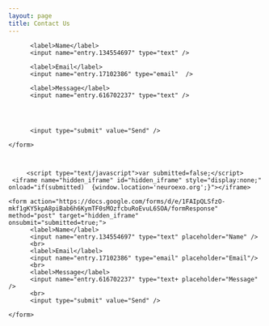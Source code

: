 ```yaml
---
layout: page
title: Contact Us
---
```

 <form class="form" action="https://docs.google.com/forms/d/e/1FAIpQLSfzO-mkf1gKY5kpA8piBab6h6KymTF0sMOzfcbuRoEvuL6SOA/formResponse">

          <label>Name</label>
          <input name="entry.134554697" type="text" />

          <label>Email</label>
          <input name="entry.17102386" type="email"  />
          
          <label>Message</label>
          <input name="entry.616702237" type="text" />
          
          


          <input type="submit" value="Send" />

    </form>
    
    
    
         <script type="text/javascript">var submitted=false;</script>
     <iframe name="hidden_iframe" id="hidden_iframe" style="display:none;" onload="if(submitted)  {window.location='neuroexo.org';}"></iframe>

    <form action="https://docs.google.com/forms/d/e/1FAIpQLSfzO-mkf1gKY5kpA8piBab6h6KymTF0sMOzfcbuRoEvuL6SOA/formResponse" method="post" target="hidden_iframe"
    onsubmit="submitted=true;">
          <label>Name</label>
          <input name="entry.134554697" type="text" placeholder="Name" />
          <br>
          <label>Email</label>
          <input name="entry.17102386" type="email" placeholder="Email"/>
          <br>
          <label>Message</label>
          <input name="entry.616702237" type="text+ placeholder="Message" />
          <br>
          <input type="submit" value="Send" />

    </form>
